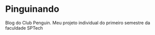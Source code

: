 # Pinguinando
Blog do Club Penguin. Meu projeto individual do primeiro semestre da faculdade SPTech
